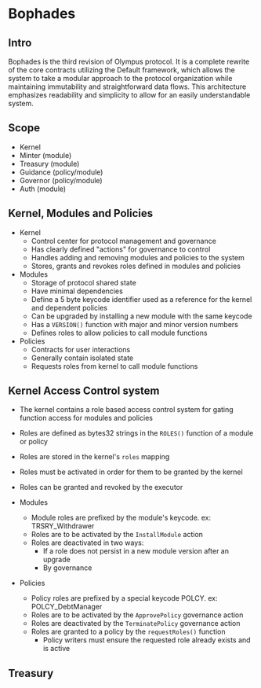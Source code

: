 # Bophades

## Intro

Bophades is the third revision of Olympus protocol. It is a complete rewrite of the core contracts utilizing
the Default framework, which allows the system to take a modular approach to the protocol organization while
maintaining immutability and straightforward data flows. This architecture emphasizes readability and simplicity
to allow for an easily understandable system.

## Scope

- Kernel
- Minter (module)
- Treasury (module)
- Guidance (policy/module)
- Governor (policy/module)
- Auth (module)

## Kernel, Modules and Policies

- Kernel
    - Control center for protocol management and governance
    - Has clearly defined "actions" for governance to control
    - Handles adding and removing modules and policies to the system
    - Stores, grants and revokes roles defined in modules and policies
- Modules
    - Storage of protocol shared state
    - Have minimal dependencies
    - Define a 5 byte keycode identifier used as a reference for the kernel and dependent policies
    - Can be upgraded by installing a new module with the same keycode
    - Has a `VERSION()` function with major and minor version numbers
    - Defines roles to allow policies to call module functions
- Policies
    - Contracts for user interactions
    - Generally contain isolated state
    - Requests roles from kernel to call module functions

## Kernel Access Control system

- The kernel contains a role based access control system for gating function access for modules and policies
- Roles are defined as bytes32 strings in the `ROLES()` function of a module or policy
- Roles are stored in the kernel's `roles` mapping
- Roles must be activated in order for them to be granted by the kernel
- Roles can be granted and revoked by the executor

- Modules
    - Module roles are prefixed by the module's keycode. ex: TRSRY_Withdrawer
    - Roles are to be activated by the `InstallModule` action
    - Roles are deactivated in two ways:
        - If a role does not persist in a new module version after an upgrade
        - By governance
- Policies
    - Policy roles are prefixed by a special keycode POLCY. ex: POLCY_DebtManager
    - Roles are to be activated by the `ApprovePolicy` governance action
    - Roles are deactivated by the `TerminatePolicy` governance action
    - Roles are granted to a policy by the `requestRoles()` function
        - Policy writers must ensure the requested role already exists and is active

## Treasury
